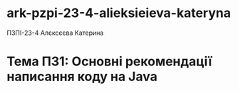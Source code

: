 # ark-pzpi-23-4-alieksieieva-kateryna

ПЗПІ-23-4
Алєксєєва Катерина

# Тема ПЗ1: Основні рекомендації написання коду на Java

